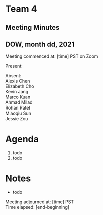 # Team 4
## Meeting Minutes
## DOW, month dd, 2021

Meeting commenced at: [time] PST on Zoom

Present:  

Absent:  
Alexis Chen  
Elizabeth Cho  
Kevin Jang  
Marco Kuan  
Ahmad Milad  
Rohan Patel  
Miaoqiu Sun  
Jessie Zou  

# Agenda
1. todo
2. todo

# Notes
- todo

Meeting adjourned at: [time] PST  
Time elapsed: [end-beginning]
